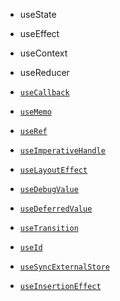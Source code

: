 - useState
- useEffect
- useContext

- useReducer
- [`useCallback`](https://legacy.reactjs.org/docs/hooks-reference.html#usecallback)
- [`useMemo`](https://legacy.reactjs.org/docs/hooks-reference.html#usememo)
- [`useRef`](https://legacy.reactjs.org/docs/hooks-reference.html#useref)
- [`useImperativeHandle`](https://legacy.reactjs.org/docs/hooks-reference.html#useimperativehandle)
- [`useLayoutEffect`](https://legacy.reactjs.org/docs/hooks-reference.html#uselayouteffect)
- [`useDebugValue`](https://legacy.reactjs.org/docs/hooks-reference.html#usedebugvalue)
- [`useDeferredValue`](https://legacy.reactjs.org/docs/hooks-reference.html#usedeferredvalue)
- [`useTransition`](https://legacy.reactjs.org/docs/hooks-reference.html#usetransition)
- [`useId`](https://legacy.reactjs.org/docs/hooks-reference.html#useid)

- [`useSyncExternalStore`](https://legacy.reactjs.org/docs/hooks-reference.html#usesyncexternalstore)
- [`useInsertionEffect`](https://legacy.reactjs.org/docs/hooks-reference.html#useinsertioneffect)